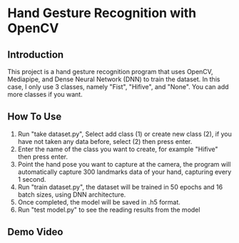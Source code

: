 # Hand Gesture Recognition with OpenCV 
## Introduction 
This project is a hand gesture recognition program that uses OpenCV, Mediapipe, and Dense Neural Network (DNN) to train the dataset. In this case, I only use 3 classes, namely "Fist", "Hifive", and "None". You can add more classes if you want.
## How To Use
1. Run "take dataset.py", Select add class (1) or create new class (2), if you have not taken any data before, select (2) then press enter.
2. Enter the name of the class you want to create, for example "Hifive" then press enter.
3. Point the hand pose you want to capture at the camera, the program will automatically capture 300 landmarks data of your hand, capturing every 1 second.
4. Run "train dataset.py", the dataset will be trained in 50 epochs and 16 batch sizes, using DNN architecture.
5. Once completed, the model will be saved in .h5 format.
6. Run "test model.py" to see the reading results from the model
## Demo Video

